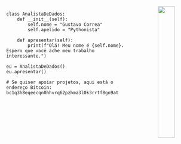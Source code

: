 <div align="center">
<img src="https://64.media.tumblr.com/42d82851ce7ed253f19e79db3bd5fa25/36ba6e87b453687b-c4/s540x810/e086fe31067bf2a6aaf81641eaec9b3a60d4400f.gifv" width="30%" align="right" />
</div>

```
class AnalistaDeDados:
    def __init__(self):
        self.nome = "Gustavo Correa"  
        self.apelido = "Pythonista"

    def apresentar(self):
        print(f"Olá! Meu nome é {self.nome}. Espero que você ache meu trabalho interessante.")

eu = AnalistaDeDados()
eu.apresentar()

# Se quiser apoiar projetos, aqui está o endereço Bitcoin: bc1q3h8eqeecqn0hhvrq62pzhma3l0k3rrtf8gn9at
```
